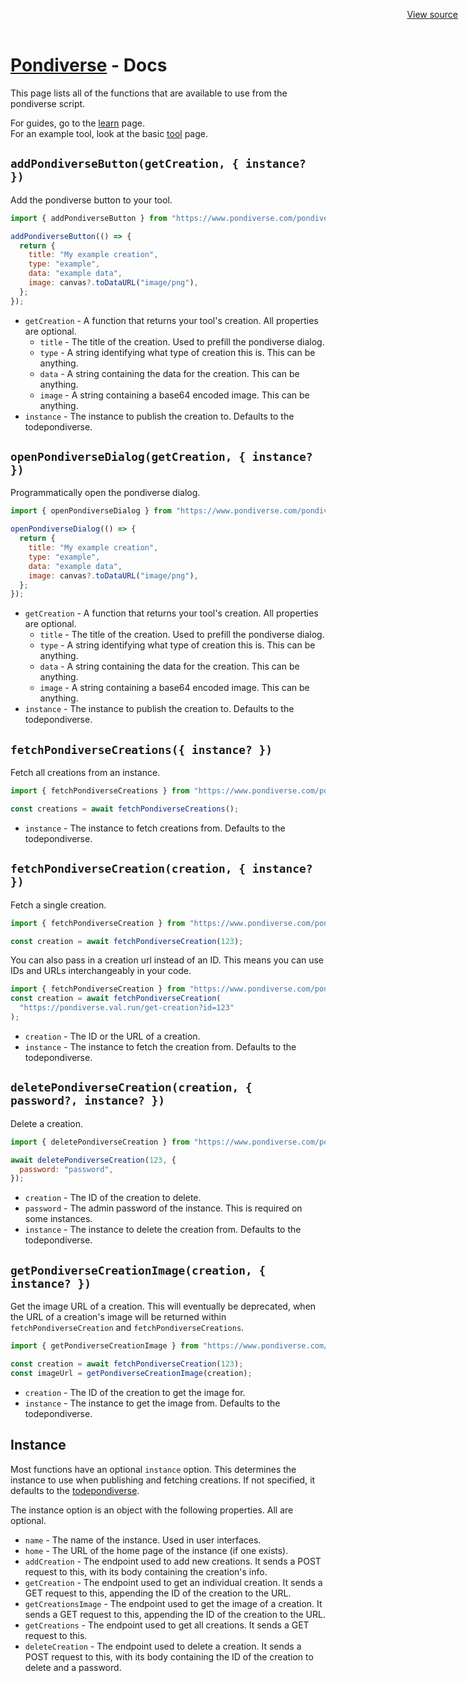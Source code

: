 <meta name="viewport" content="width=device-width, initial-scale=1.0" />
<title>Pondiverse - Docs</title>
<link rel="stylesheet" href="/style.css" />
<header
  id="view-source"
  style="position: absolute; top: 0; right: 0; padding: 16px">
  <a href="https://github.com/TodePond/Pondiverse" target="_blank"
    >View source</a
  >
</header>

<h1><a href="/" class="breadcrumb">Pondiverse</a> - Docs</h1>

This page lists all of the functions that are available to use from the pondiverse script.

For guides, go to the <a href="/learn">learn</a> page.\
For an example tool, look at the basic <a href="/tool">tool</a> page.

## `addPondiverseButton(getCreation, { instance? })`

Add the pondiverse button to your tool.

```js
import { addPondiverseButton } from "https://www.pondiverse.com/pondiverse.js";

addPondiverseButton(() => {
  return {
    title: "My example creation",
    type: "example",
    data: "example data",
    image: canvas?.toDataURL("image/png"),
  };
});
```

- `getCreation` - A function that returns your tool's creation. All properties are optional.
  - `title` - The title of the creation. Used to prefill the pondiverse dialog.
  - `type` - A string identifying what type of creation this is. This can be anything.
  - `data` - A string containing the data for the creation. This can be anything.
  - `image` - A string containing a base64 encoded image. This can be anything.
- `instance` - The instance to publish the creation to. Defaults to the todepondiverse.

## `openPondiverseDialog(getCreation, { instance? })`

Programmatically open the pondiverse dialog.

```js
import { openPondiverseDialog } from "https://www.pondiverse.com/pondiverse.js";

openPondiverseDialog(() => {
  return {
    title: "My example creation",
    type: "example",
    data: "example data",
    image: canvas?.toDataURL("image/png"),
  };
});
```

- `getCreation` - A function that returns your tool's creation. All properties are optional.
  - `title` - The title of the creation. Used to prefill the pondiverse dialog.
  - `type` - A string identifying what type of creation this is. This can be anything.
  - `data` - A string containing the data for the creation. This can be anything.
  - `image` - A string containing a base64 encoded image. This can be anything.
- `instance` - The instance to publish the creation to. Defaults to the todepondiverse.

## `fetchPondiverseCreations({ instance? })`

Fetch all creations from an instance.

```js
import { fetchPondiverseCreations } from "https://www.pondiverse.com/pondiverse.js";

const creations = await fetchPondiverseCreations();
```

- `instance` - The instance to fetch creations from. Defaults to the todepondiverse.

## `fetchPondiverseCreation(creation, { instance? })`

Fetch a single creation.

```js
import { fetchPondiverseCreation } from "https://www.pondiverse.com/pondiverse.js";

const creation = await fetchPondiverseCreation(123);
```

You can also pass in a creation url instead of an ID. This means you can use IDs and URLs interchangeably in your code.

```js
import { fetchPondiverseCreation } from "https://www.pondiverse.com/pondiverse.js";
const creation = await fetchPondiverseCreation(
  "https://pondiverse.val.run/get-creation?id=123"
);
```

- `creation` - The ID or the URL of a creation.
- `instance` - The instance to fetch the creation from. Defaults to the todepondiverse.

## `deletePondiverseCreation(creation, { password?, instance? })`

Delete a creation.

```js
import { deletePondiverseCreation } from "https://www.pondiverse.com/pondiverse.js";

await deletePondiverseCreation(123, {
  password: "password",
});
```

- `creation` - The ID of the creation to delete.
- `password` - The admin password of the instance. This is required on some instances.
- `instance` - The instance to delete the creation from. Defaults to the todepondiverse.

## `getPondiverseCreationImage(creation, { instance? })`

Get the image URL of a creation. This will eventually be deprecated, when the URL of a creation's image will be returned within `fetchPondiverseCreation` and `fetchPondiverseCreations`.

```js
import { getPondiverseCreationImage } from "https://www.pondiverse.com/pondiverse.js";

const creation = await fetchPondiverseCreation(123);
const imageUrl = getPondiverseCreationImage(creation);
```

- `creation` - The ID of the creation to get the image for.
- `instance` - The instance to get the image from. Defaults to the todepondiverse.

## Instance

Most functions have an optional `instance` option. This determines the instance to use when publishing and fetching creations. If not specified, it defaults to the [todepondiverse](https://todepond.com/todepondiverse).

The instance option is an object with the following properties. All are optional.

- `name` - The name of the instance. Used in user interfaces.
- `home` - The URL of the home page of the instance (if one exists).
- `addCreation` - The endpoint used to add new creations. It sends a POST request to this, with its body containing the creation's info.
- `getCreation` - The endpoint used to get an individual creation. It sends a GET request to this, appending the ID of the creation to the URL.
- `getCreationsImage` - The endpoint used to get the image of a creation. It sends a GET request to this, appending the ID of the creation to the URL.
- `getCreations` - The endpoint used to get all creations. It sends a GET request to this.
- `deleteCreation` - The endpoint used to delete a creation. It sends a POST request to this, with its body containing the ID of the creation to delete and a password.
